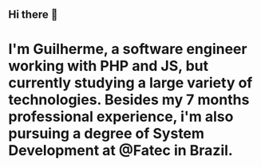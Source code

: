 ## Hi there 👋
# I'm Guilherme, a software engineer working with PHP and JS, but currently studying a large variety of technologies. Besides my 7 months professional experience, i'm also pursuing a degree of System Development at @Fatec in Brazil. 

<!--
**Gsaudx/Gsaudx** is a ✨ _special_ ✨ repository because its `README.md` (this file) appears on your GitHub profile.

Here are some ideas to get you started:

- 🔭 I’m currently working on ...
- 🌱 I’m currently learning ...
- 👯 I’m looking to collaborate on ...
- 🤔 I’m looking for help with ...
- 💬 Ask me about ...
- 📫 How to reach me: ...
- 😄 Pronouns: ...
- ⚡ Fun fact: ...
-->
